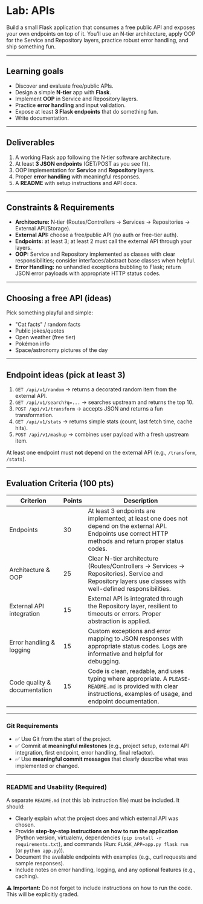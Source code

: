 # Lab: APIs

Build a small Flask application that consumes a free public API and exposes your own endpoints on top of it. You’ll use an N‑tier architecture, apply OOP for the Service and Repository layers, practice robust error handling, and ship something fun.

---

## Learning goals

* Discover and evaluate free/public APIs.
* Design a simple **N‑tier** app with **Flask**.
* Implement **OOP** in Service and Repository layers.
* Practice **error handling** and input validation.
* Expose at least **3 Flask endpoints** that do something fun.
* Write documentation.

---

## Deliverables

1. A working Flask app following the N‑tier software architecture.
2. At least **3 JSON endpoints** (GET/POST as you see fit).
3. OOP implementation for **Service** and **Repository** layers.
4. Proper **error handling** with meaningful responses.
5. A **README** with setup instructions and API docs.

---

## Constraints & Requirements

* **Architecture:** N‑tier (Routes/Controllers → Services → Repositories → External API/Storage).
* **External API:** choose a free/public API (no auth or free-tier auth).
* **Endpoints:** at least 3; at least 2 must call the external API through your layers.
* **OOP:** Service and Repository implemented as classes with clear responsibilities; consider interfaces/abstract base classes when helpful.
* **Error Handling:** no unhandled exceptions bubbling to Flask; return JSON error payloads with appropriate HTTP status codes.

---

## Choosing a free API (ideas)

Pick something playful and simple:

* "Cat facts" / random facts
* Public jokes/quotes
* Open weather (free tier)
* Pokémon info
* Space/astronomy pictures of the day

---

## Endpoint ideas (pick at least 3)

1. `GET /api/v1/random` → returns a decorated random item from the external API.
2. `GET /api/v1/search?q=...` → searches upstream and returns the top 10.
3. `POST /api/v1/transform` → accepts JSON and returns a fun transformation.
4. `GET /api/v1/stats` → returns simple stats (count, last fetch time, cache hits).
5. `POST /api/v1/mashup` → combines user payload with a fresh upstream item.

At least one endpoint must **not** depend on the external API (e.g., `/transform`, `/stats`).

---
## Evaluation Criteria (100 pts)

| Criterion                        | Points | Description |
|----------------------------------|--------|-------------|
| Endpoints                        | 30     | At least 3 endpoints are implemented; at least one does not depend on the external API. Endpoints use correct HTTP methods and return proper status codes. |
| Architecture & OOP               | 25     | Clear N-tier architecture (Routes/Controllers → Services → Repositories). Service and Repository layers use classes with well-defined responsibilities. |
| External API integration         | 15     | External API is integrated through the Repository layer, resilient to timeouts or errors. Proper abstraction is applied. |
| Error handling & logging         | 15     | Custom exceptions and error mapping to JSON responses with appropriate status codes. Logs are informative and helpful for debugging. |
| Code quality & documentation     | 15     | Code is clean, readable, and uses typing where appropriate. A `PLEASE-README.md` is provided with clear instructions, examples of usage, and endpoint documentation. |

---

### Git Requirements

- ✅ Use Git from the start of the project.  
- ✅ Commit at **meaningful milestones** (e.g., project setup, external API integration, first endpoint, error handling, final refactor).  
- ✅ Use **meaningful commit messages** that clearly describe what was implemented or changed.  

---

### README and Usability (Required)

A separate `README.md` (not this lab instruction file) must be included. It should:

- Clearly explain what the project does and which external API was chosen.  
- Provide **step-by-step instructions on how to run the application** (Python version, virtualenv, dependencies (`pip install -r requirements.txt`), and commands (Run: `FLASK_APP=app.py flask run` (or `python app.py`)). 
- Document the available endpoints with examples (e.g., curl requests and sample responses).  
- Include notes on error handling, logging, and any optional features (e.g., caching).  

⚠️ **Important:** Do not forget to include instructions on how to run the code. This will be explicitly graded.  

